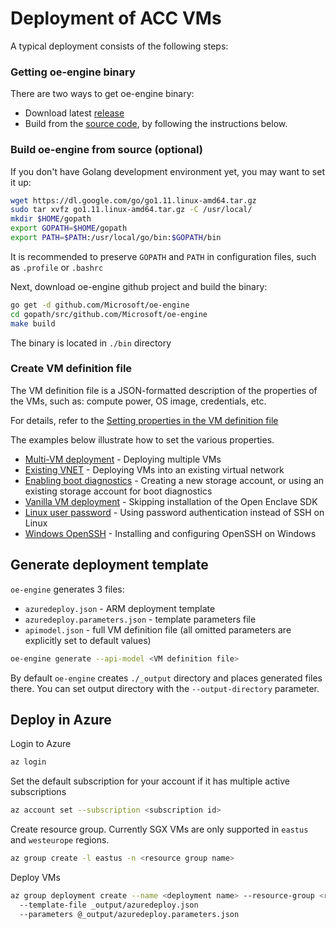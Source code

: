 # Deployment of ACC VMs

A typical deployment consists of the following steps:

### Getting oe-engine binary

There are two ways to get oe-engine binary:
* Download latest [release](https://github.com/Microsoft/oe-engine/releases)
* Build from the [source code](https://github.com/Microsoft/oe-engine), by following the instructions below.

### Build oe-engine from source (optional)

If you don't have Golang development environment yet, you may want to set it up:
```sh
wget https://dl.google.com/go/go1.11.linux-amd64.tar.gz
sudo tar xvfz go1.11.linux-amd64.tar.gz -C /usr/local/
mkdir $HOME/gopath
export GOPATH=$HOME/gopath
export PATH=$PATH:/usr/local/go/bin:$GOPATH/bin
```
It is recommended to preserve `GOPATH` and `PATH` in configuration files, such as `.profile` or `.bashrc`

Next, download oe-engine github project and build the binary:
```sh
go get -d github.com/Microsoft/oe-engine
cd gopath/src/github.com/Microsoft/oe-engine
make build
```
The binary is located in `./bin` directory

### Create VM definition file
The VM definition file is a JSON-formatted description of the properties of the VMs, such as: compute power, OS image, credentials, etc.

For details, refer to the [Setting properties in the VM definition file](properties.md)

The examples below illustrate how to set the various properties.

* [Multi-VM deployment](examples/oe-multi-vm.json) - Deploying multiple VMs
* [Existing VNET](examples/oe-vnet.json) - Deploying VMs into an existing virtual network
* [Enabling boot diagnostics](examples/oe-bootdiagnostics.json) - Creating a new storage account, or using an existing storage account for boot diagnostics
* [Vanilla VM deployment](examples/oe-vanilla.json) - Skipping installation of the Open Enclave SDK
* [Linux user password](examples/oe-lnx-passwd.json) - Using password authentication instead of SSH on Linux
* [Windows OpenSSH](examples/oe-win-ssh.json) - Installing and configuring OpenSSH on Windows

## Generate deployment template

`oe-engine` generates 3 files:
* `azuredeploy.json` - ARM deployment template
* `azuredeploy.parameters.json` - template parameters file
* `apimodel.json` - full VM definition file (all omitted parameters are explicitly set to default values)

```sh
oe-engine generate --api-model <VM definition file>
```

By default `oe-engine` creates `./_output` directory and places generated files there.
You can set output directory with the `--output-directory` parameter.

## Deploy in Azure

Login to Azure
```sh
az login
```
Set the default subscription for your account if it has multiple active subscriptions
```sh
az account set --subscription <subscription id>
```
Create resource group. Currently SGX VMs are only supported in `eastus` and `westeurope` regions.
```sh
az group create -l eastus -n <resource group name>
```
Deploy VMs
```sh
az group deployment create --name <deployment name> --resource-group <resource group name>
  --template-file _output/azuredeploy.json
  --parameters @_output/azuredeploy.parameters.json
```
